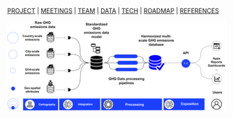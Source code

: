 [PROJECT](./index.html) | [MEETINGS](./meetings.html) | [TEAM](./team.html) | [DATA](./data.html)  | [TECH](./tech.html) | [ROADMAP](./roadmap.html) | [REFERENCES](./references.html)

![Roadmap](https://github.com/OpenGeoScales/Management/blob/gh-pages/images/OpenGeoScales%20Workflow.png?raw=true)
